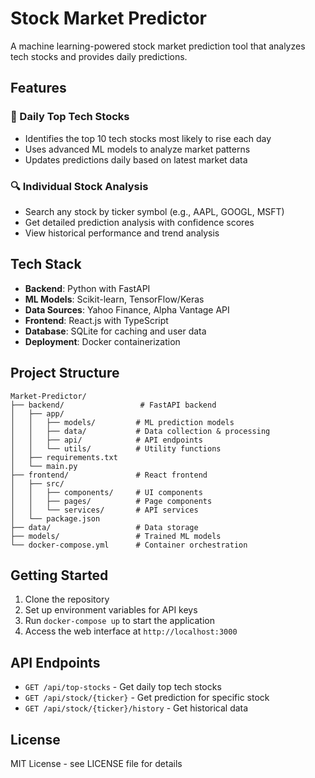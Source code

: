 # Stock Market Predictor

A machine learning-powered stock market prediction tool that analyzes tech stocks and provides daily predictions.

## Features

### 🚀 Daily Top Tech Stocks
- Identifies the top 10 tech stocks most likely to rise each day
- Uses advanced ML models to analyze market patterns
- Updates predictions daily based on latest market data

### 🔍 Individual Stock Analysis
- Search any stock by ticker symbol (e.g., AAPL, GOOGL, MSFT)
- Get detailed prediction analysis with confidence scores
- View historical performance and trend analysis

## Tech Stack

- **Backend**: Python with FastAPI
- **ML Models**: Scikit-learn, TensorFlow/Keras
- **Data Sources**: Yahoo Finance, Alpha Vantage API
- **Frontend**: React.js with TypeScript
- **Database**: SQLite for caching and user data
- **Deployment**: Docker containerization

## Project Structure

```
Market-Predictor/
├── backend/                 # FastAPI backend
│   ├── app/
│   │   ├── models/         # ML prediction models
│   │   ├── data/           # Data collection & processing
│   │   ├── api/            # API endpoints
│   │   └── utils/          # Utility functions
│   ├── requirements.txt
│   └── main.py
├── frontend/               # React frontend
│   ├── src/
│   │   ├── components/     # UI components
│   │   ├── pages/          # Page components
│   │   └── services/       # API services
│   └── package.json
├── data/                   # Data storage
├── models/                 # Trained ML models
└── docker-compose.yml      # Container orchestration
```

## Getting Started

1. Clone the repository
2. Set up environment variables for API keys
3. Run `docker-compose up` to start the application
4. Access the web interface at `http://localhost:3000`

## API Endpoints

- `GET /api/top-stocks` - Get daily top tech stocks
- `GET /api/stock/{ticker}` - Get prediction for specific stock
- `GET /api/stock/{ticker}/history` - Get historical data

## License

MIT License - see LICENSE file for details